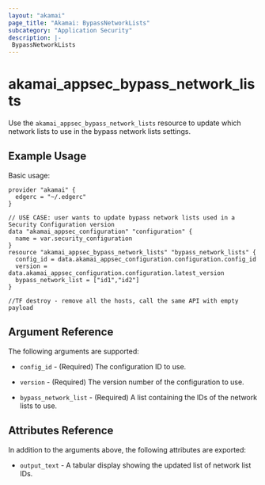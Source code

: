 ```yaml
---
layout: "akamai"
page_title: "Akamai: BypassNetworkLists"
subcategory: "Application Security"
description: |-
 BypassNetworkLists
---
```


# akamai_appsec_bypass_network_lists

Use the `akamai_appsec_bypass_network_lists` resource to update which network lists to use in the bypass network lists settings.

## Example Usage

Basic usage:

```hcl
provider "akamai" {
  edgerc = "~/.edgerc"
}

// USE CASE: user wants to update bypass network lists used in a Security Configuration version
data "akamai_appsec_configuration" "configuration" {
  name = var.security_configuration
}
resource "akamai_appsec_bypass_network_lists" "bypass_network_lists" {
  config_id = data.akamai_appsec_configuration.configuration.config_id
  version = data.akamai_appsec_configuration.configuration.latest_version
  bypass_network_list = ["id1","id2"]
}

//TF destroy - remove all the hosts, call the same API with empty payload
```

## Argument Reference

The following arguments are supported:

* `config_id` - (Required) The configuration ID to use.

* `version` - (Required) The version number of the configuration to use.

* `bypass_network_list` - (Required) A list containing the IDs of the network lists to use.

## Attributes Reference

In addition to the arguments above, the following attributes are exported:

* `output_text` - A tabular display showing the updated list of network list IDs.

